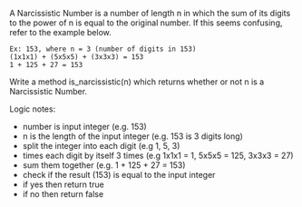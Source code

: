A Narcissistic Number is a number of length n in which the sum of its digits to the power of n is equal to the original number. If this seems confusing, refer to the example below.

```
Ex: 153, where n = 3 (number of digits in 153)
(1x1x1) + (5x5x5) + (3x3x3) = 153
1 + 125 + 27 = 153
```

Write a method is_narcissistic(n) which returns whether or not n is a Narcissistic Number.

Logic notes:
- number is input integer (e.g. 153)
- n is the length of the input integer (e.g. 153 is 3 digits long)
- split the integer into each digit (e.g 1, 5, 3)
- times each digit by itself 3 times (e.g 1x1x1 = 1, 5x5x5 = 125, 3x3x3 = 27)
- sum them together (e.g. 1 + 125 + 27 = 153)
- check if the result (153) is equal to the input integer
- if yes then return true
- if no then return false
